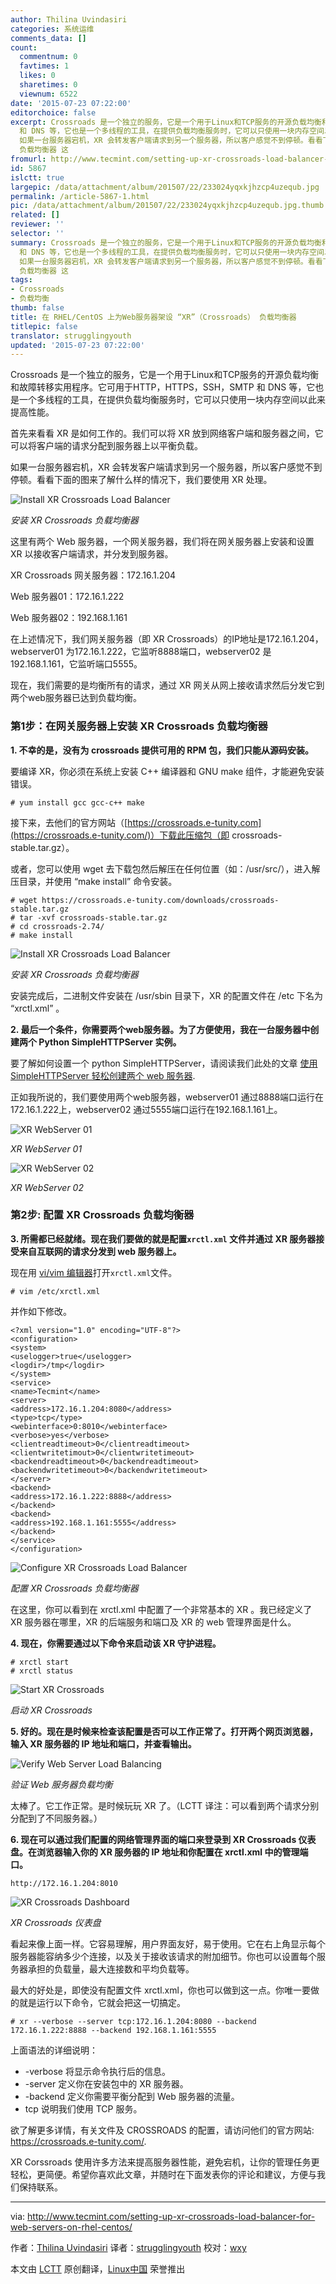 ```yaml
---
author: Thilina Uvindasiri
categories: 系统运维
comments_data: []
count:
  commentnum: 0
  favtimes: 1
  likes: 0
  sharetimes: 0
  viewnum: 6522
date: '2015-07-23 07:22:00'
editorchoice: false
excerpt: Crossroads 是一个独立的服务，它是一个用于Linux和TCP服务的开源负载均衡和故障转移实用程序。它可用于HTTP，HTTPS，SSH，SMTP
  和 DNS 等，它也是一个多线程的工具，在提供负载均衡服务时，它可以只使用一块内存空间以此来提高性能。 首先来看看 XR 是如何工作的。我们可以将 XR 放到网络客户端和服务器之间，它可以将客户端的请求分配到服务器上以平衡负载。
  如果一台服务器宕机，XR 会转发客户端请求到另一个服务器，所以客户感觉不到停顿。看看下面的图来了解什么样的情况下，我们要使用 XR 处理。  安装 XR Crossroads
  负载均衡器 这
fromurl: http://www.tecmint.com/setting-up-xr-crossroads-load-balancer-for-web-servers-on-rhel-centos/
id: 5867
islctt: true
largepic: /data/attachment/album/201507/22/233024yqxkjhzcp4uzequb.jpg
permalink: /article-5867-1.html
pic: /data/attachment/album/201507/22/233024yqxkjhzcp4uzequb.jpg.thumb.jpg
related: []
reviewer: ''
selector: ''
summary: Crossroads 是一个独立的服务，它是一个用于Linux和TCP服务的开源负载均衡和故障转移实用程序。它可用于HTTP，HTTPS，SSH，SMTP
  和 DNS 等，它也是一个多线程的工具，在提供负载均衡服务时，它可以只使用一块内存空间以此来提高性能。 首先来看看 XR 是如何工作的。我们可以将 XR 放到网络客户端和服务器之间，它可以将客户端的请求分配到服务器上以平衡负载。
  如果一台服务器宕机，XR 会转发客户端请求到另一个服务器，所以客户感觉不到停顿。看看下面的图来了解什么样的情况下，我们要使用 XR 处理。  安装 XR Crossroads
  负载均衡器 这
tags:
- Crossroads
- 负载均衡
thumb: false
title: 在 RHEL/CentOS 上为Web服务器架设 “XR”（Crossroads） 负载均衡器
titlepic: false
translator: strugglingyouth
updated: '2015-07-23 07:22:00'
---
```


Crossroads 是一个独立的服务，它是一个用于Linux和TCP服务的开源负载均衡和故障转移实用程序。它可用于HTTP，HTTPS，SSH，SMTP 和 DNS 等，它也是一个多线程的工具，在提供负载均衡服务时，它可以只使用一块内存空间以此来提高性能。


首先来看看 XR 是如何工作的。我们可以将 XR 放到网络客户端和服务器之间，它可以将客户端的请求分配到服务器上以平衡负载。


如果一台服务器宕机，XR 会转发客户端请求到另一个服务器，所以客户感觉不到停顿。看看下面的图来了解什么样的情况下，我们要使用 XR 处理。


![Install XR Crossroads Load Balancer](/data/attachment/album/201507/22/233024yqxkjhzcp4uzequb.jpg)


*安装 XR Crossroads 负载均衡器*


这里有两个 Web 服务器，一个网关服务器，我们将在网关服务器上安装和设置 XR 以接收客户端请求，并分发到服务器。


 XR Crossroads 网关服务器：172.16.1.204


 Web 服务器01：172.16.1.222


 Web 服务器02：192.168.1.161


在上述情况下，我们网关服务器（即 XR Crossroads）的IP地址是172.16.1.204，webserver01 为172.16.1.222，它监听8888端口，webserver02 是192.168.1.161，它监听端口5555。


现在，我们需要的是均衡所有的请求，通过 XR 网关从网上接收请求然后分发它到两个web服务器已达到负载均衡。


### 第1步：在网关服务器上安装 XR Crossroads 负载均衡器


**1. 不幸的是，没有为 crossroads 提供可用的 RPM 包，我们只能从源码安装。**


要编译 XR，你必须在系统上安装 C++ 编译器和 GNU make 组件，才能避免安装错误。



```
# yum install gcc gcc-c++ make

```

接下来，去他们的官方网站（[https://crossroads.e-tunity.com](https://crossroads.e-tunity.com/)）下载此压缩包（即 crossroads-stable.tar.gz）。


或者，您可以使用 wget 去下载包然后解压在任何位置（如：/usr/src/），进入解压目录，并使用 “make install” 命令安装。



```
# wget https://crossroads.e-tunity.com/downloads/crossroads-stable.tar.gz
# tar -xvf crossroads-stable.tar.gz
# cd crossroads-2.74/
# make install

```

![Install XR Crossroads Load Balancer](/data/attachment/album/201507/22/233027u0e8fgz9853exfe5.png)


*安装 XR Crossroads 负载均衡器*


安装完成后，二进制文件安装在 /usr/sbin 目录下，XR 的配置文件在 /etc 下名为 “xrctl.xml” 。


**2. 最后一个条件，你需要两个web服务器。为了方便使用，我在一台服务器中创建两个 Python SimpleHTTPServer 实例。**


要了解如何设置一个 python SimpleHTTPServer，请阅读我们此处的文章 [使用 SimpleHTTPServer 轻松创建两个 web 服务器](http://www.tecmint.com/python-simplehttpserver-to-create-webserver-or-serve-files-instantly/).


正如我所说的，我们要使用两个web服务器，webserver01 通过8888端口运行在172.16.1.222上，webserver02 通过5555端口运行在192.168.1.161上。


![XR WebServer 01](/data/attachment/album/201507/22/233028d18ep1oalhz160do.jpg)


*XR WebServer 01*


![XR WebServer 02](/data/attachment/album/201507/22/233028s0n1y7kffk327kmn.jpg)


*XR WebServer 02*


### 第2步: 配置 XR Crossroads 负载均衡器


**3. 所需都已经就绪。现在我们要做的就是配置`xrctl.xml` 文件并通过 XR 服务器接受来自互联网的请求分发到 web 服务器上。**


现在用 [vi/vim 编辑器](http://www.tecmint.com/vi-editor-usage/)打开`xrctl.xml`文件。



```
# vim /etc/xrctl.xml

```

并作如下修改。



```
<?xml version="1.0" encoding="UTF-8"?>
<configuration>
<system>
<uselogger>true</uselogger>
<logdir>/tmp</logdir>
</system>
<service>
<name>Tecmint</name>
<server>
<address>172.16.1.204:8080</address>
<type>tcp</type>
<webinterface>0:8010</webinterface>
<verbose>yes</verbose>
<clientreadtimeout>0</clientreadtimeout>
<clientwritetimout>0</clientwritetimeout>
<backendreadtimeout>0</backendreadtimeout>
<backendwritetimeout>0</backendwritetimeout>
</server>
<backend>
<address>172.16.1.222:8888</address>
</backend>
<backend>
<address>192.168.1.161:5555</address>
</backend>
</service>
</configuration>

```

![Configure XR Crossroads Load Balancer](/data/attachment/album/201507/22/233030cv5iiutrifz5i3ua.jpg)


*配置 XR Crossroads 负载均衡器*


在这里，你可以看到在 xrctl.xml 中配置了一个非常基本的 XR 。我已经定义了 XR 服务器在哪里，XR 的后端服务和端口及 XR 的 web 管理界面是什么。


**4. 现在，你需要通过以下命令来启动该 XR 守护进程。**



```
# xrctl start
# xrctl status

```

![Start XR Crossroads](/data/attachment/album/201507/22/233032ewblzowertrqbbee.jpg)


*启动 XR Crossroads*


**5. 好的。现在是时候来检查该配置是否可以工作正常了。打开两个网页浏览器，输入 XR 服务器的 IP 地址和端口，并查看输出。**


![Verify Web Server Load Balancing](/data/attachment/album/201507/22/233039fhsjp7cng7b5bh26.jpg)


*验证 Web 服务器负载均衡*


太棒了。它工作正常。是时候玩玩 XR 了。（LCTT 译注：可以看到两个请求分别分配到了不同服务器。）


**6. 现在可以通过我们配置的网络管理界面的端口来登录到 XR Crossroads 仪表盘。在浏览器输入你的 XR 服务器的 IP 地址和你配置在 xrctl.xml 中的管理端口。**



```
http://172.16.1.204:8010

```

![XR Crossroads Dashboard](/data/attachment/album/201507/22/233044kbwqxxq3bh8bhk38.jpg)


*XR Crossroads 仪表盘*


看起来像上面一样。它容易理解，用户界面​​友好，易于使用。它在右上角显示每个服务器能容纳多少个连接，以及关于接收该请求的附加细节。你也可以设置每个服务器承担的负载量，最大连接数和平均负载等。


最大的好处是，即使没有配置文件 xrctl.xml，你也可以做到这一点。你唯一要做的就是运行以下命令，它就会把这一切搞定。



```
# xr --verbose --server tcp:172.16.1.204:8080 --backend 172.16.1.222:8888 --backend 192.168.1.161:5555

```

上面语法的详细说明：


* -verbose 将显示命令执行后的信息。
* -server 定义你在安装包中的 XR 服务器。
* -backend 定义你需要平衡分配到 Web 服务器的流量。
* tcp 说明我们使用 TCP 服务。


欲了解更多详情，有关文件及 CROSSROADS 的配置，请访问他们的官方网站: <https://crossroads.e-tunity.com/>.


XR Corssroads 使用许多方法来提高服务器性能，避免宕机，让你的管理任务更轻松，更简便。希望你喜欢此文章，并随时在下面发表你的评论和建议，方便与我们保持联系。




---


via: <http://www.tecmint.com/setting-up-xr-crossroads-load-balancer-for-web-servers-on-rhel-centos/>


作者：[Thilina Uvindasiri](http://www.tecmint.com/author/thilidhanushka/) 译者：[strugglingyouth](https://github.com/strugglingyouth) 校对：[wxy](https://github.com/wxy)


本文由 [LCTT](https://github.com/LCTT/TranslateProject) 原创翻译，[Linux中国](https://linux.cn/) 荣誉推出